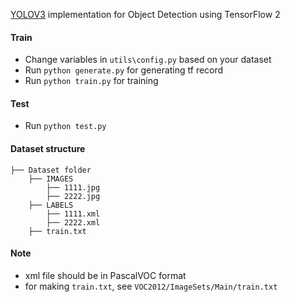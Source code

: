 [YOLOV3](https://pjreddie.com/media/files/papers/YOLOv3.pdf) implementation for Object Detection using TensorFlow 2

#### Train
* Change variables in `utils\config.py` based on your dataset
* Run `python generate.py` for generating tf record
* Run `python train.py` for training

#### Test
* Run `python test.py`

#### Dataset structure
    ├── Dataset folder 
        ├── IMAGES
            ├── 1111.jpg
            ├── 2222.jpg
        ├── LABELS
            ├── 1111.xml
            ├── 2222.xml
        ├── train.txt
        
#### Note 
* xml file should be in PascalVOC format
* for making `train.txt`, see `VOC2012/ImageSets/Main/train.txt` 

